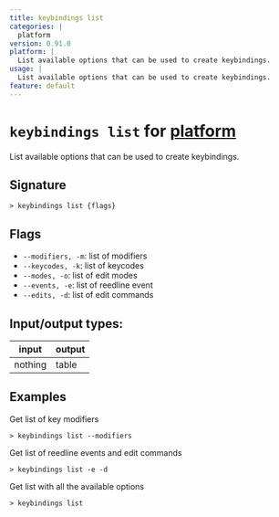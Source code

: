 ```yaml
---
title: keybindings list
categories: |
  platform
version: 0.91.0
platform: |
  List available options that can be used to create keybindings.
usage: |
  List available options that can be used to create keybindings.
feature: default
---
```

<!-- This file is automatically generated. Please edit the command in https://github.com/nushell/nushell instead. -->

# `keybindings list` for [platform](/commands/categories/platform.md)

<div class='command-title'>List available options that can be used to create keybindings.</div>

## Signature

```> keybindings list {flags} ```

## Flags

 -  `--modifiers, -m`: list of modifiers
 -  `--keycodes, -k`: list of keycodes
 -  `--modes, -o`: list of edit modes
 -  `--events, -e`: list of reedline event
 -  `--edits, -d`: list of edit commands


## Input/output types:

| input   | output |
| ------- | ------ |
| nothing | table  |

## Examples

Get list of key modifiers
```nu
> keybindings list --modifiers

```

Get list of reedline events and edit commands
```nu
> keybindings list -e -d

```

Get list with all the available options
```nu
> keybindings list

```

